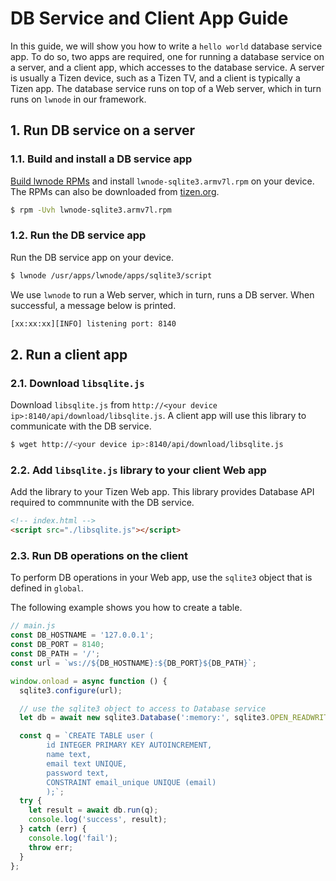 # DB Service and Client App Guide

In this guide, we will show you how to write a `hello world` database service app. To do so, two apps are required, one for running a database service on a server, and a client app, which accesses to the database service. A server is usually a Tizen device, such as a Tizen TV, and a client is typically a Tizen app. The database service runs on top of a Web server, which in turn runs on `lwnode` in our framework.

## 1. Run DB service on a server

### 1.1. Build and install a DB service app
[Build lwnode RPMs](Build.md) and
install `lwnode-sqlite3.armv7l.rpm` on your device. The RPMs can also be downloaded from [tizen.org](https://download.tizen.org/snapshots/tizen/unified/latest/repos/standard/packages/armv7l/).
```sh
$ rpm -Uvh lwnode-sqlite3.armv7l.rpm
```

### 1.2. Run the DB service app
Run the DB service app on your device.
```sh
$ lwnode /usr/apps/lwnode/apps/sqlite3/script
```

We use `lwnode` to run a Web server, which in turn, runs a DB server. When successful, a message below is printed.
```sh
[xx:xx:xx][INFO] listening port: 8140
```


## 2. Run a client app
### 2.1. Download `libsqlite.js`
Download `libsqlite.js` from `http://<your device ip>:8140/api/download/libsqlite.js`. A client app will use this library to communicate with the DB service.
```sh
$ wget http://<your device ip>:8140/api/download/libsqlite.js
```

### 2.2. Add `libsqlite.js` library to your client Web app
Add the library to your Tizen Web app. This library provides Database API required to commnunite with the DB service.

```html
<!-- index.html -->
<script src="./libsqlite.js"></script>
```

### 2.3. Run DB operations on the client
To perform DB operations in your Web app, use the `sqlite3` object that is defined in `global`.

The following example shows you how to create a table.

```js
// main.js
const DB_HOSTNAME = '127.0.0.1';
const DB_PORT = 8140;
const DB_PATH = '/';
const url = `ws://${DB_HOSTNAME}:${DB_PORT}${DB_PATH}`;

window.onload = async function () {
  sqlite3.configure(url);

  // use the sqlite3 object to access to Database service
  let db = await new sqlite3.Database(':memory:', sqlite3.OPEN_READWRITE | sqlite3.OPEN_CREATE);

  const q = `CREATE TABLE user (
        id INTEGER PRIMARY KEY AUTOINCREMENT,
        name text,
        email text UNIQUE,
        password text,
        CONSTRAINT email_unique UNIQUE (email)
        );`;
  try {
    let result = await db.run(q);
    console.log('success', result);
  } catch (err) {
    console.log('fail');
    throw err;
  }
};
```
